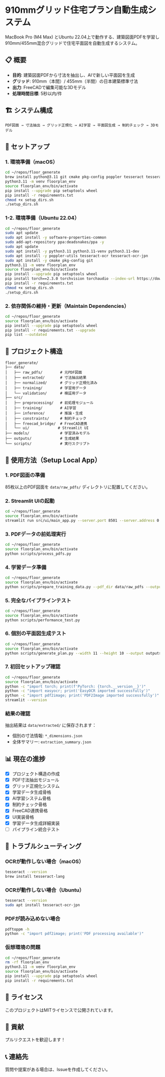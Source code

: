 # 910mmグリッド住宅プラン自動生成システム

MacBook Pro (M4 Max) とUbuntu 22.04上で動作する、建築図面PDFを学習し910mm/455mm混合グリッドで住宅平面図を自動生成するシステム。

## 📋 概要

- **目的**: 建築図面PDFから寸法を抽出し、AIで新しい平面図を生成
- **グリッド**: 910mm（本間）/ 455mm（半間）の日本建築標準寸法
- **出力**: FreeCADで編集可能な3Dモデル
- **処理時間目標**: 5秒以内/件

## 🏗️ システム構成

```
PDF図面 → 寸法抽出 → グリッド正規化 → AI学習 → 平面図生成 → 制約チェック → 3Dモデル
```

## 🚀 セットアップ

### 1. 環境準備（macOS）

```bash
cd ~/repos/floor_generate
brew install python@3.11 git cmake pkg-config poppler tesseract tesseract-lang
python3.11 -m venv floorplan_env
source floorplan_env/bin/activate
pip install --upgrade pip setuptools wheel
pip install -r requirements.txt
chmod +x setup_dirs.sh
./setup_dirs.sh
```

### 1-2. 環境準備（Ubuntu 22.04）

```bash
cd ~/repos/floor_generate
sudo apt update
sudo apt install -y software-properties-common
sudo add-apt-repository ppa:deadsnakes/ppa -y
sudo apt update
sudo apt install -y python3.11 python3.11-venv python3.11-dev
sudo apt install -y poppler-utils tesseract-ocr tesseract-ocr-jpn
sudo apt install -y cmake pkg-config git
python3.11 -m venv floorplan_env
source floorplan_env/bin/activate
pip install --upgrade pip setuptools wheel
pip install torch==2.3.0 torchvision torchaudio --index-url https://download.pytorch.org/whl/cpu
pip install -r requirements.txt
chmod +x setup_dirs.sh
./setup_dirs.sh
```

### 2. 依存関係の維持・更新（Maintain Dependencies）

```bash
cd ~/repos/floor_generate
source floorplan_env/bin/activate
pip install --upgrade pip setuptools wheel
pip install -r requirements.txt --upgrade
pip list --outdated
```

## 📁 プロジェクト構造

```
floor_generate/
├── data/
│   ├── raw_pdfs/        # 元PDF図面
│   ├── extracted/       # 寸法抽出結果
│   ├── normalized/      # グリッド正規化済み
│   ├── training/        # 学習用データ
│   └── validation/      # 検証用データ
├── src/
│   ├── preprocessing/   # 前処理モジュール
│   ├── training/        # AI学習
│   ├── inference/       # 推論・生成
│   ├── constraints/     # 制約チェック
│   ├── freecad_bridge/  # FreeCAD連携
│   └── ui/             # Streamlit UI
├── models/              # 学習済みモデル
├── outputs/             # 生成結果
└── scripts/             # 実行スクリプト
```

## 🎯 使用方法（Setup Local App）

### 1. PDF図面の準備

85枚以上のPDF図面を `data/raw_pdfs/` ディレクトリに配置してください。

### 2. Streamlit UIの起動

```bash
cd ~/repos/floor_generate
source floorplan_env/bin/activate
streamlit run src/ui/main_app.py --server.port 8501 --server.address 0.0.0.0
```

### 3. PDFデータの前処理実行

```bash
cd ~/repos/floor_generate
source floorplan_env/bin/activate
python scripts/process_pdfs.py
```

### 4. 学習データ準備

```bash
cd ~/repos/floor_generate
source floorplan_env/bin/activate
python scripts/prepare_training_data.py --pdf_dir data/raw_pdfs --output_dir data/training
```

### 5. 完全なパイプラインテスト

```bash
cd ~/repos/floor_generate
source floorplan_env/bin/activate
python scripts/performance_test.py
```

### 6. 個別の平面図生成テスト

```bash
cd ~/repos/floor_generate
source floorplan_env/bin/activate
python scripts/generate_plan.py --width 11 --height 10 --output outputs/
```

### 7. 初回セットアップ確認

```bash
cd ~/repos/floor_generate
source floorplan_env/bin/activate
python -c "import torch; print(f'PyTorch: {torch.__version__}')"
python -c "import easyocr; print('EasyOCR imported successfully')"
python -c "import pdf2image; print('PDF2Image imported successfully')"
streamlit --version
```

### 結果の確認

抽出結果は `data/extracted/` に保存されます：
- 個別の寸法情報: `*_dimensions.json`
- 全体サマリー: `extraction_summary.json`

## 📊 現在の進捗

- [x] プロジェクト構造の作成
- [x] PDF寸法抽出モジュール
- [x] グリッド正規化システム
- [x] 学習データ生成骨格
- [x] AI学習システム骨格
- [x] 制約チェック骨格
- [x] FreeCAD連携骨格
- [x] UI実装骨格
- [x] 学習データ生成詳細実装
- [ ] パイプライン統合テスト

## 🔧 トラブルシューティング

### OCRが動作しない場合（macOS）

```bash
tesseract --version
brew install tesseract-lang
```

### OCRが動作しない場合（Ubuntu）

```bash
tesseract --version
sudo apt install tesseract-ocr-jpn
```

### PDFが読み込めない場合

```bash
pdftoppm -h
python -c "import pdf2image; print('PDF processing available')"
```

### 仮想環境の問題

```bash
cd ~/repos/floor_generate
rm -rf floorplan_env
python3.11 -m venv floorplan_env
source floorplan_env/bin/activate
pip install --upgrade pip setuptools wheel
pip install -r requirements.txt
```

## 📝 ライセンス

このプロジェクトはMITライセンスで公開されています。

## 🤝 貢献

プルリクエストを歓迎します！

## 📞 連絡先

質問や提案がある場合は、Issueを作成してください。
